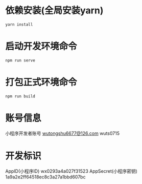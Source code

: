 
# 依赖安装(全局安装yarn)
```
yarn install
```

# 启动开发环境命令
```
npm run serve
```

# 打包正式环境命令
```
npm run build
```
# 账号信息
小程序开发者账号
wutongshu6677@126.com
wuts0715

# 开发标识
AppID(小程序ID)  wx0293a4a027f31523
AppSecret(小程序密钥)  1a9a2e2ff64518ec8c3a27a1bbd607bc




